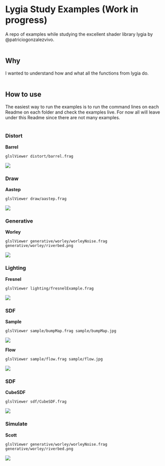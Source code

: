 # Lygia Study Examples (Work in progress)

A repo of examples while studying the excellent shader library lygia by @patriciogonzalezvivo.
<br><br>

## Why

I wanted to understand how and what all the functions from lygia do.
<br><br>

## How to use

The easiest way to run the examples is to run the command lines on each Readme on each folder and check the examples live. For now all will leave under this Readme since there are not many examples.
<br><br>

### Distort

**Barrel**

```
glslViewer distort/barrel.frag
```

<img src="repo-assets/images/barrel.png">

<br>

### Draw

**Aastep**

```
glslViewer draw/aastep.frag
```

<img src="repo-assets/images/aastep.png">

<br>

### Generative

**Worley**

```
glslViewer generative/worley/worleyNoise.frag generative/worley/riverbed.png
```

<img src="repo-assets/images/worley.png">

<br>

### Lighting

**Fresnel**

```
glslViewer lighting/fresnelExample.frag
```

<img src="repo-assets/images/fresnel.png">

<br>

### SDF

**Sample**

```
glslViewer sample/bumpMap.frag sample/bumpMap.jpg
```

<img src="repo-assets/images/bumpmap.png">

<br>

**Flow**

```
glslViewer sample/flow.frag sample/flow.jpg
```

<img src="repo-assets/images/flow.png">

<br>

### SDF

**CubeSDF**

```
glslViewer sdf/CubeSDF.frag
```

<img src="repo-assets/images/cubeSDF.png">

<br>

### Simulate

**Scott**

```
glslViewer generative/worley/worleyNoise.frag generative/worley/riverbed.png
```

<img src="repo-assets/images/scott.png">
